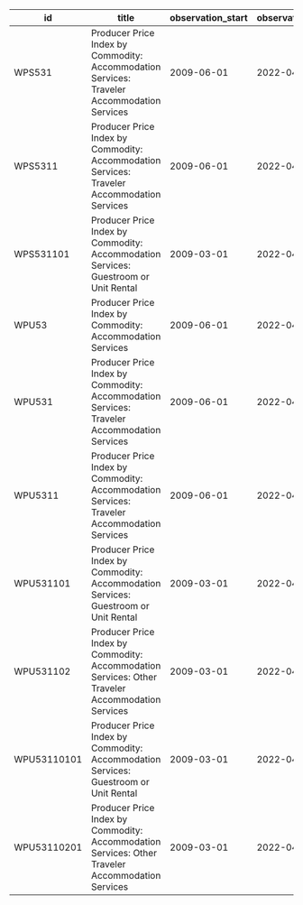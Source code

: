 | id          | title                                                                                            | observation_start   | observation_end   |
|-------------|--------------------------------------------------------------------------------------------------|---------------------|-------------------|
| WPS531      | Producer Price Index by Commodity: Accommodation Services: Traveler Accommodation Services       | 2009-06-01          | 2022-04-01        |
| WPS5311     | Producer Price Index by Commodity: Accommodation Services: Traveler Accommodation Services       | 2009-06-01          | 2022-04-01        |
| WPS531101   | Producer Price Index by Commodity: Accommodation Services: Guestroom or Unit Rental              | 2009-03-01          | 2022-04-01        |
| WPU53       | Producer Price Index by Commodity: Accommodation Services                                        | 2009-06-01          | 2022-04-01        |
| WPU531      | Producer Price Index by Commodity: Accommodation Services: Traveler Accommodation Services       | 2009-06-01          | 2022-04-01        |
| WPU5311     | Producer Price Index by Commodity: Accommodation Services: Traveler Accommodation Services       | 2009-06-01          | 2022-04-01        |
| WPU531101   | Producer Price Index by Commodity: Accommodation Services: Guestroom or Unit Rental              | 2009-03-01          | 2022-04-01        |
| WPU531102   | Producer Price Index by Commodity: Accommodation Services: Other Traveler Accommodation Services | 2009-03-01          | 2022-04-01        |
| WPU53110101 | Producer Price Index by Commodity: Accommodation Services: Guestroom or Unit Rental              | 2009-03-01          | 2022-04-01        |
| WPU53110201 | Producer Price Index by Commodity: Accommodation Services: Other Traveler Accommodation Services | 2009-03-01          | 2022-04-01        |
